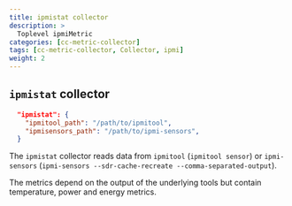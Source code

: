 ```yaml
---
title: ipmistat collector
description: >
  Toplevel ipmiMetric
categories: [cc-metric-collector]
tags: [cc-metric-collector, Collector, ipmi]
weight: 2
---
```



## `ipmistat` collector

```json
  "ipmistat": {
    "ipmitool_path": "/path/to/ipmitool",
    "ipmisensors_path": "/path/to/ipmi-sensors",
  }
```

The `ipmistat` collector reads data from `ipmitool` (`ipmitool sensor`) or `ipmi-sensors` (`ipmi-sensors --sdr-cache-recreate --comma-separated-output`).

The metrics depend on the output of the underlying tools but contain temperature, power and energy metrics.
